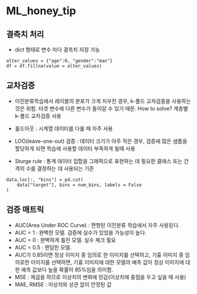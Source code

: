 # ML_honey_tip

## 결측치 처리
- dict 형태로 변수 마다 결측치 지정 가능
``` python3
alter_values = {"age":0, "gender":"man"}
df = df.fillna(value = alter_values)
```

## 교차검증
- 이진분류학습에서 레이블의 분포가 크게 치우친 경우, k-폴드 교차검증을 사용하는 것은 위험. 타겟 변수에 다른 변수가 들어갈 수 있기 때문. How to solve? 계층별 k-폴드 교차검증 사용

- 홀드아웃 : 시계열 데이터를 다룰 때 자주 사용

- LOO(leave-one-out) 검증 : 데이터 크기가 아주 작은 경우, 검증에 많은 샘플을 할당하게 되면 학습에 사용할 데이터 부족하게 될때 사용
- Sturge rule : 통계 데이터 집합을 그래픽으로 표현하는 데 필요한 클래스 또는 간격의 수를 결정하는 데 사용되는 기준

``` python3
data.loc[:, "bins"] = pd.cut(
    data["target"], bins = num_bins, labels = False
)
```

## 검증 매트릭
- AUC(Area Under ROC Curve) : 편향된 이진분류 학습에서 자주 사용된다.
- AUC = 1 : 완벽한 모델. 검증에 실수가 있었을 가능성이 높다.
- AUC = 0 : 완벽하게 틀린 모델. 실수 체크 필요
- AUC = 0.5 : 랜덤한 모델.
- AUC가 0.85이면 정상 이미지 중 임의로 한 이미지를 선택하고, 기흉 이미지 중 임의로한 이미지를 선택하면, 기흉 이미지에 대한 모델의 예측 값이 정상 이미지에 대한 예측 값보다 높을 확률이 85%임을 의미함.
- MSE : 제곱을 하므로 이상치의 변화에 민감(이상치에 중점을 두고 싶을 때 사용)
- MAE, RMSE : 이상치와 상관 없이 안정된 값

